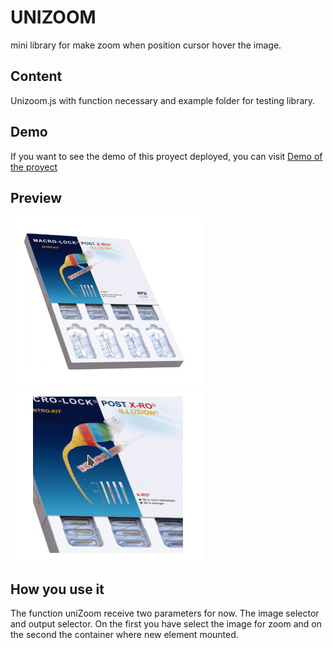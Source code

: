 # UNIZOOM
mini library for make zoom when position cursor hover the image.

## Content
Unizoom.js with function necessary and example folder for testing library.

## Demo
If you want to see the demo of this proyect deployed, you can visit [Demo of the proyect](https://unizoom.labler.com.ar/)

## Preview
![](/example/images/prev.jpg)
![](/example/images//imageZoom.jpg)

## How you use it
The function uniZoom receive two parameters for now. The image selector and output selector. On the first you have select the image for zoom and on the second the container where new element mounted. 